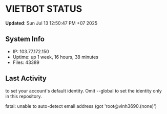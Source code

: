 # VIETBOT STATUS
**Updated**: Sun Jul 13 12:50:47 PM +07 2025

## System Info
- IP: 103.77.172.150
- Uptime: up 1 week, 16 hours, 38 minutes
- Files: 43389

## Last Activity

to set your account's default identity.
Omit --global to set the identity only in this repository.

fatal: unable to auto-detect email address (got 'root@vinh3690.(none)')
